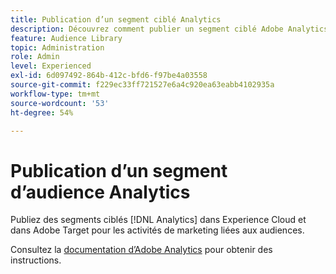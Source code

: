 ```yaml
---
title: Publication d’un segment ciblé Analytics
description: Découvrez comment publier un segment ciblé Adobe Analytics dans Experience Cloud et dans Adobe Target pour les activités de marketing liées aux audiences.
feature: Audience Library
topic: Administration
role: Admin
level: Experienced
exl-id: 6d097492-864b-412c-bfd6-f97be4a03558
source-git-commit: f229ec33ff721527e6a4c920ea63eabb4102935a
workflow-type: tm+mt
source-wordcount: '53'
ht-degree: 54%

---
```


# Publication d’un segment d’audience Analytics

Publiez des segments ciblés [!DNL Analytics] dans Experience Cloud et dans Adobe Target pour les activités de marketing liées aux audiences.

Consultez la [documentation d’Adobe Analytics](https://experienceleague.adobe.com/docs/analytics/components/segmentation/segmentation-workflow/seg-publish.html?lang=fr) pour obtenir des instructions.
